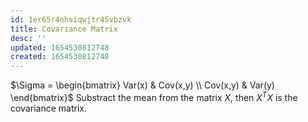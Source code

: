 ```yaml
---
id: 1er65r4nhsiqwjtr45vbzvk
title: Covariance Matrix
desc: ''
updated: 1654530812748
created: 1654530812748
---
```

$\Sigma = 
\begin{bmatrix}
	Var(x) & Cov(x,y) \\
	Cov(x,y) & Var(y)
\end{bmatrix}$
Substract the mean from the matrix $X$, then $X^TX$ is the covariance matrix.

